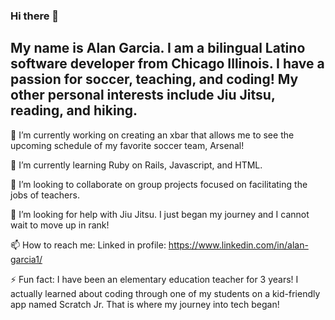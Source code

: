 ### Hi there 👋


## My name is Alan Garcia. I am a bilingual Latino software developer from Chicago Illinois. I have a passion for soccer, teaching, and coding! My other personal interests include Jiu Jitsu, reading, and hiking.  

🔭 I’m currently working on creating an xbar that allows me to see the upcoming schedule of my favorite soccer team, Arsenal! 

🌱 I’m currently learning Ruby on Rails, Javascript, and HTML. 

👯 I’m looking to collaborate on group projects focused on facilitating the jobs of teachers. 

🤔 I’m looking for help with Jiu Jitsu. I just began my journey and I cannot wait to move up in rank! 

📫 How to reach me: Linked in profile: https://www.linkedin.com/in/alan-garcia1/

⚡ Fun fact: I have been an elementary education teacher for 3 years! I actually learned about coding through one of my students on a kid-friendly app named Scratch Jr. That is where my journey into tech began! 

